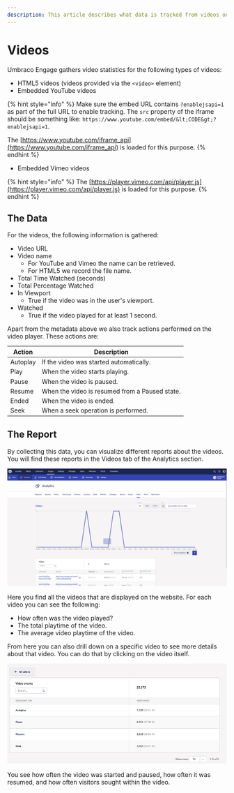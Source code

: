 ```yaml
---
description: This article describes what data is tracked from videos on your website.
---
```


# Videos

Umbraco Engage gathers video statistics for the following types of videos:

* HTML5 videos (videos provided via the `<video>` element)
* Embedded YouTube videos

{% hint style="info" %}
Make sure the embed URL contains `?enablejsapi=1` as part of the full URL to enable tracking. The `src` property of the iframe should be something like: `https://www.youtube.com/embed/&lt;CODE&gt;?enablejsapi=1`.

The [https://www.youtube.com/iframe_api](https://www.youtube.com/iframe_api) is loaded for this purpose.
{% endhint %}

* Embedded Vimeo videos

{% hint style="info" %}
The [https://player.vimeo.com/api/player.js](https://player.vimeo.com/api/player.js) is loaded for this purpose.
{% endhint %}

## The Data

For the videos, the following information is gathered:

* Video URL
* Video name
  * For YouTube and Vimeo the name can be retrieved.
  * For HTML5 we record the file name.
* Total Time Watched (seconds)
* Total Percentage Watched
* In Viewport
  * True if the video was in the user's viewport.
* Watched
  * True if the video played for at least 1 second.

Apart from the metadata above we also track actions performed on the video player. These actions are:

| Action   | Description                                    |
|----------|------------------------------------------------|
| Autoplay | If the video was started automatically.        |
| Play     | When the video starts playing.                 |
| Pause    | When the video is paused.                      |
| Resume   | When the video is resumed from a Paused state. |
| Ended    | When the video is ended.                       |
| Seek     | When a seek operation is performed.            |

## The Report

By collecting this data, you can visualize different reports about the videos. You will find these reports in the Videos tab of the Analytics section.

![Reports in the Videos tab of the Analytics section](../../.gitbook/assets/engage-analytics-videos.png)

Here you find all the videos that are displayed on the website. For each video you can see the following:

* How often was the video played?
* The total playtime of the video.
* The average video playtime of the video.

From here you can also drill down on a specific video to see more details about that video. You can do that by clicking on the video itself.

![View detailed analytics for a specific video](../../.gitbook/assets/enage-analytics-video-details.png)

You see how often the video was started and paused, how often it was resumed, and how often visitors sought within the video.
